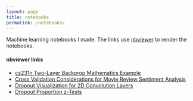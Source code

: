 ```yaml
---
layout: page
title: notebooks
permalink: /notebooks/
---
```


Machine learning notebooks I made. 
The links use [nbviewer](https://nbviewer.jupyter.org/) to render the notebooks. 

#### nbviewer links
- [cs231n Two-Layer Backprop Mathematics Example](https://nbviewer.jupyter.org/github/g-eoj/cs231n/blob/master/two-layer-backprop-math.ipynb)
- [Cross Validation Considerations for Movie Review Sentiment Analysis](https://nbviewer.jupyter.org/github/g-eoj/kaggle-rotten-tomatoes/blob/master/cross-validation-considerations.ipynb)
- [Dropout Visualization for 2D Convolution Layers](https://nbviewer.jupyter.org/gist/g-eoj/5097c1277359f8b1f8af763ea0163084)
- [Dropout Proportion z-Tests](https://nbviewer.jupyter.org/gist/g-eoj/44725549d674337b126c1f75716aa805)

